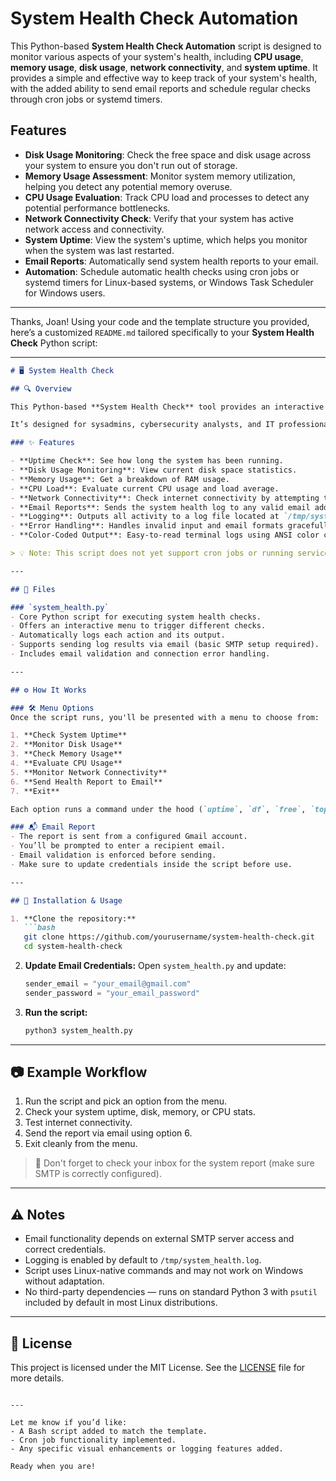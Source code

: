 # System Health Check Automation

This Python-based **System Health Check Automation** script is designed to monitor various aspects of your system's health, including **CPU usage**, **memory usage**, **disk usage**, **network connectivity**, and **system uptime**. It provides a simple and effective way to keep track of your system's health, with the added ability to send email reports and schedule regular checks through cron jobs or systemd timers.

## Features

- **Disk Usage Monitoring**: Check the free space and disk usage across your system to ensure you don't run out of storage.
- **Memory Usage Assessment**: Monitor system memory utilization, helping you detect any potential memory overuse.
- **CPU Usage Evaluation**: Track CPU load and processes to detect any potential performance bottlenecks.
- **Network Connectivity Check**: Verify that your system has active network access and connectivity.
- **System Uptime**: View the system's uptime, which helps you monitor when the system was last restarted.
- **Email Reports**: Automatically send system health reports to your email.
- **Automation**: Schedule automatic health checks using cron jobs or systemd timers for Linux-based systems, or Windows Task Scheduler for Windows users.

---


Thanks, Joan! Using your code and the template structure you provided, here’s a customized `README.md` tailored specifically to your **System Health Check** Python script:

---

```markdown
# 🖥️ System Health Check

## 🔍 Overview

This Python-based **System Health Check** tool provides an interactive menu for monitoring essential aspects of system performance. It checks system uptime, disk space, memory usage, CPU load, and network connectivity, and it can email a detailed health report for further analysis or recordkeeping.

It’s designed for sysadmins, cybersecurity analysts, and IT professionals who want a quick, script-based snapshot of system health — ideal for use on Linux servers or desktops.

### ✨ Features

- **Uptime Check**: See how long the system has been running.
- **Disk Usage Monitoring**: View current disk space statistics.
- **Memory Usage**: Get a breakdown of RAM usage.
- **CPU Load**: Evaluate current CPU usage and load average.
- **Network Connectivity**: Check internet connectivity by attempting to reach Google.
- **Email Reports**: Sends the system health log to any valid email address.
- **Logging**: Outputs all activity to a log file located at `/tmp/system_health.log`.
- **Error Handling**: Handles invalid input and email formats gracefully.
- **Color-Coded Output**: Easy-to-read terminal logs using ANSI color codes.

> 💡 Note: This script does not yet support cron jobs or running services check — features mentioned in the template have been adapted accordingly.

---

## 📁 Files

### `system_health.py`
- Core Python script for executing system health checks.
- Offers an interactive menu to trigger different checks.
- Automatically logs each action and its output.
- Supports sending log results via email (basic SMTP setup required).
- Includes email validation and connection error handling.

---

## ⚙️ How It Works

### 🛠️ Menu Options
Once the script runs, you'll be presented with a menu to choose from:

1. **Check System Uptime**
2. **Monitor Disk Usage**
3. **Check Memory Usage**
4. **Evaluate CPU Usage**
5. **Monitor Network Connectivity**
6. **Send Health Report to Email**
7. **Exit**

Each option runs a command under the hood (`uptime`, `df`, `free`, `top`, etc.) and prints the result to both the screen and the log file.

### 📬 Email Report
- The report is sent from a configured Gmail account.
- You’ll be prompted to enter a recipient email.
- Email validation is enforced before sending.
- Make sure to update credentials inside the script before use.

---

## 🧪 Installation & Usage

1. **Clone the repository:**
   ```bash
   git clone https://github.com/yourusername/system-health-check.git
   cd system-health-check
   ```

2. **Update Email Credentials:**
   Open `system_health.py` and update:
   ```python
   sender_email = "your_email@gmail.com"
   sender_password = "your_email_password"
   ```

3. **Run the script:**
   ```bash
   python3 system_health.py
   ```

---

## 📷 Example Workflow

1. Run the script and pick an option from the menu.
2. Check your system uptime, disk, memory, or CPU stats.
3. Test internet connectivity.
4. Send the report via email using option 6.
5. Exit cleanly from the menu.

> 📩 Don't forget to check your inbox for the system report (make sure SMTP is correctly configured).

---

## ⚠️ Notes

- Email functionality depends on external SMTP server access and correct credentials.
- Logging is enabled by default to `/tmp/system_health.log`.
- Script uses Linux-native commands and may not work on Windows without adaptation.
- No third-party dependencies — runs on standard Python 3 with `psutil` included by default in most Linux distributions.

---

## 📄 License

This project is licensed under the MIT License. See the [LICENSE](LICENSE) file for more details.

```

---

Let me know if you’d like:
- A Bash script added to match the template.
- Cron job functionality implemented.
- Any specific visual enhancements or logging features added.

Ready when you are!
